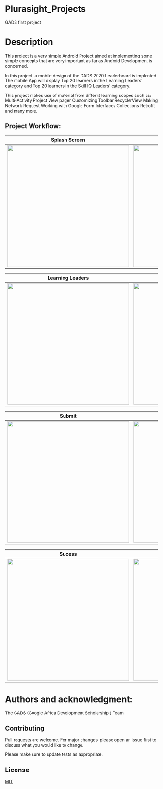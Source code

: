 # Plurasight_Projects
GADS first project

# Description
This project is a very simple Android Project aimed at implementing some simple concepts that are very important as far as Android Development is concerned.

In this project, a mobile design of the GADS 2020 Leaderboard is implented.
The mobile App will display Top 20 learners in the Learning Leaders’ category and Top 20 learners in the Skill IQ Leaders’ category.

This project makes use of material from differnt learning scopes such as:
Multi-Activity Project
View pager
Customizing Toolbar
RecyclerView
Making Network Request
Working with Google Form
Interfaces
Collections
Retrofit
and many more.

## Project Workflow:
Splash Screen             |  No Internet
:-------------------------:|:-------------------------:
 <img src="https://i.imgur.com/pnqceCr.png"   height="400" > |  <img src="https://i.imgur.com/CTdMXFw.png"   height="400" >
 
 Learning Leaders             |  Skill IQ
 :-------------------------:|:-------------------------:
<img src="https://i.imgur.com/FRqAE1l.png"   height="400" > | <img src="https://i.imgur.com/zcdy4qF.png"   height="400" >

Submit             |  Confirmation
:-------------------------:|:-------------------------:
<img src="https://i.imgur.com/CY4M7Hz.png"  height="400" > |  <img src="https://i.imgur.com/rOoFEpx.png"   height="400" >

Sucess         |  Error
:-------------------------:|:-------------------------:
 <img src="https://i.imgur.com/HkFNGmD.png"   height="400" > | <img src="https://i.imgur.com/HJNNcpn.png"   height="400" >

# Authors and acknowledgment:
The GADS (Google Africa Development Scholarship ) Team

## Contributing
Pull requests are welcome. For major changes, please open an issue first to discuss what you would like to change.

Please make sure to update tests as appropriate.


## License
[MIT](https://github.com/lucidre/Plurasight_Projects/blob/master/LICENSE.txt)




